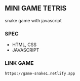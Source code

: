 ## MINI GAME TETRIS
snake game with javascript

### SPEC
- HTML, CSS
- JAVASCRIPT

### LINK GAME
```
https://game-snake1.netlify.app
```